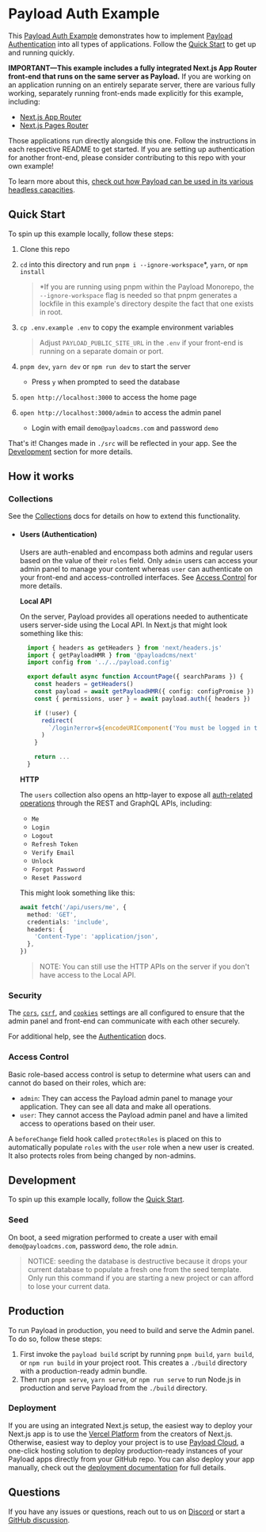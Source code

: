# Payload Auth Example

This [Payload Auth Example](https://github.com/payloadcms/payload/tree/main/examples/auth) demonstrates how to implement [Payload Authentication](https://payloadcms.com/docs/authentication/overview) into all types of applications. Follow the [Quick Start](#quick-start) to get up and running quickly.

**IMPORTANT—This example includes a fully integrated Next.js App Router front-end that runs on the same server as Payload.** If you are working on an application running on an entirely separate server, there are various fully working, separately running front-ends made explicitly for this example, including:

- [Next.js App Router](../next-app)
- [Next.js Pages Router](../next-pages)

Those applications run directly alongside this one. Follow the instructions in each respective README to get started. If you are setting up authentication for another front-end, please consider contributing to this repo with your own example!

To learn more about this, [check out how Payload can be used in its various headless capacities](https://payloadcms.com/blog/the-ultimate-guide-to-using-nextjs-with-payload).

## Quick Start

To spin up this example locally, follow these steps:

1. Clone this repo
1. `cd` into this directory and run `pnpm i --ignore-workspace`\*, `yarn`, or `npm install`

   > \*If you are running using pnpm within the Payload Monorepo, the `--ignore-workspace` flag is needed so that pnpm generates a lockfile in this example's directory despite the fact that one exists in root.

1. `cp .env.example .env` to copy the example environment variables

   > Adjust `PAYLOAD_PUBLIC_SITE_URL` in the `.env` if your front-end is running on a separate domain or port.

1. `pnpm dev`, `yarn dev` or `npm run dev` to start the server
   - Press `y` when prompted to seed the database
1. `open http://localhost:3000` to access the home page
1. `open http://localhost:3000/admin` to access the admin panel
   - Login with email `demo@payloadcms.com` and password `demo`

That's it! Changes made in `./src` will be reflected in your app. See the [Development](#development) section for more details.

## How it works

### Collections

See the [Collections](https://payloadcms.com/docs/configuration/collections) docs for details on how to extend this functionality.

- #### Users (Authentication)

  Users are auth-enabled and encompass both admins and regular users based on the value of their `roles` field. Only `admin` users can access your admin panel to manage your content whereas `user` can authenticate on your front-end and access-controlled interfaces. See [Access Control](#access-control) for more details.

  **Local API**

  On the server, Payload provides all operations needed to authenticate users server-side using the Local API. In Next.js that might look something like this:

  ```ts
    import { headers as getHeaders } from 'next/headers.js'
    import { getPayloadHMR } from '@payloadcms/next'
    import config from '../../payload.config'

    export default async function AccountPage({ searchParams }) {
      const headers = getHeaders()
      const payload = await getPayloadHMR({ config: configPromise })
      const { permissions, user } = await payload.auth({ headers })

      if (!user) {
        redirect(
          `/login?error=${encodeURIComponent('You must be logged in to access your account.')}&redirect=/account`,
        )
      }

      return ...
    }
  ```

  **HTTP**

  The `users` collection also opens an http-layer to expose all [auth-related operations](https://payloadcms.com/docs/authentication/operations) through the REST and GraphQL APIs, including:

  - `Me`
  - `Login`
  - `Logout`
  - `Refresh Token`
  - `Verify Email`
  - `Unlock`
  - `Forgot Password`
  - `Reset Password`

  This might look something like this:

  ```ts
  await fetch('/api/users/me', {
    method: 'GET',
    credentials: 'include',
    headers: {
      'Content-Type': 'application/json',
    },
  })
  ```

  > NOTE: You can still use the HTTP APIs on the server if you don't have access to the Local API.

### Security

The [`cors`](https://payloadcms.com/docs/production/preventing-abuse#cross-origin-resource-sharing-cors), [`csrf`](https://payloadcms.com/docs/production/preventing-abuse#cross-site-request-forgery-csrf), and [`cookies`](https://payloadcms.com/docs/authentication/config#options) settings are all configured to ensure that the admin panel and front-end can communicate with each other securely.

For additional help, see the [Authentication](https://payloadcms.com/docs/authentication/overview#authentication-overview) docs.

### Access Control

Basic role-based access control is setup to determine what users can and cannot do based on their roles, which are:

- `admin`: They can access the Payload admin panel to manage your application. They can see all data and make all operations.
- `user`: They cannot access the Payload admin panel and have a limited access to operations based on their user.

A `beforeChange` field hook called `protectRoles` is placed on this to automatically populate `roles` with the `user` role when a new user is created. It also protects roles from being changed by non-admins.

## Development

To spin up this example locally, follow the [Quick Start](#quick-start).

### Seed

On boot, a seed migration performed to create a user with email `demo@payloadcms.com`, password `demo`, the role `admin`.

> NOTICE: seeding the database is destructive because it drops your current database to populate a fresh one from the seed template. Only run this command if you are starting a new project or can afford to lose your current data.

## Production

To run Payload in production, you need to build and serve the Admin panel. To do so, follow these steps:

1. First invoke the `payload build` script by running `pnpm build`, `yarn build`, or `npm run build` in your project root. This creates a `./build` directory with a production-ready admin bundle.
1. Then run `pnpm serve`, `yarn serve`, or `npm run serve` to run Node.js in production and serve Payload from the `./build` directory.

### Deployment

If you are using an integrated Next.js setup, the easiest way to deploy your Next.js app is to use the [Vercel Platform](https://vercel.com/new) from the creators of Next.js. Otherwise, easiest way to deploy your project is to use [Payload Cloud](https://payloadcms.com/new/import), a one-click hosting solution to deploy production-ready instances of your Payload apps directly from your GitHub repo. You can also deploy your app manually, check out the [deployment documentation](https://payloadcms.com/docs/production/deployment) for full details.

## Questions

If you have any issues or questions, reach out to us on [Discord](https://discord.com/invite/payload) or start a [GitHub discussion](https://github.com/payloadcms/payload/discussions).

```

```
